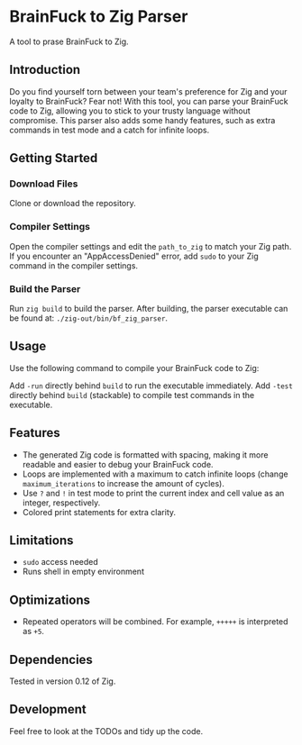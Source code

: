 # BrainFuck to Zig Parser
A tool to prase BrainFuck to Zig.

## Introduction
Do you find yourself torn between your team's preference for Zig and your loyalty to BrainFuck? Fear not! With this tool, you can parse your BrainFuck code to Zig, allowing you to stick to your trusty language without compromise. This parser also adds some handy features, such as extra commands in test mode and a catch for infinite loops.

## Getting Started
### Download Files
Clone or download the repository.

### Compiler Settings
Open the compiler settings and edit the `path_to_zig` to match your Zig path. If you encounter an "AppAccessDenied" error, add `sudo` to your Zig command in the compiler settings.

### Build the Parser
Run `zig build` to build the parser. After building, the parser executable can be found at: `./zig-out/bin/bf_zig_parser`.

## Usage
Use the following command to compile your BrainFuck code to Zig:

Add `-run` directly behind `build` to run the executable immediately. Add `-test` directly behind `build` (stackable) to compile test commands in the executable.

## Features
- The generated Zig code is formatted with spacing, making it more readable and easier to debug your BrainFuck code.
- Loops are implemented with a maximum to catch infinite loops (change `maximum_iterations` to increase the amount of cycles).
- Use `?` and `!` in test mode to print the current index and cell value as an integer, respectively.
- Colored print statements for extra clarity.

## Limitations
- `sudo` access needed
- Runs shell in empty environment

## Optimizations
- Repeated operators will be combined. For example, `+++++` is interpreted as `+5`.

## Dependencies
Tested in version 0.12 of Zig.

## Development
Feel free to look at the TODOs and tidy up the code.
